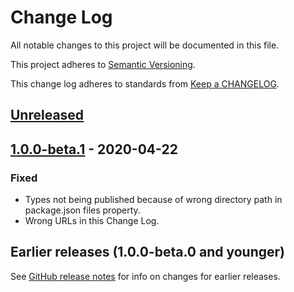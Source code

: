 # Change Log

All notable changes to this project will be documented in this file.

This project adheres to [Semantic Versioning](https://semver.org).

This change log adheres to standards from [Keep a CHANGELOG](https://keepachangelog.com).

## [Unreleased]

## [1.0.0-beta.1] - 2020-04-22

### Fixed
- Types not being published because of wrong directory path in package.json files property.
- Wrong URLs in this Change Log.

## Earlier releases (1.0.0-beta.0 and younger)
See [GitHub release notes](https://github.com/codistica/codistica-js/releases?after=@codistica/node@1.0.0-beta.1)
for info on changes for earlier releases.

[Unreleased]: https://github.com/codistica/codistica-js/compare/@codistica/node@1.0.0-beta.1...HEAD
[1.0.0-beta.1]: https://github.com/codistica/codistica-js/compare/@codistica/node@1.0.0-beta.0...@codistica/node@1.0.0-beta.1
